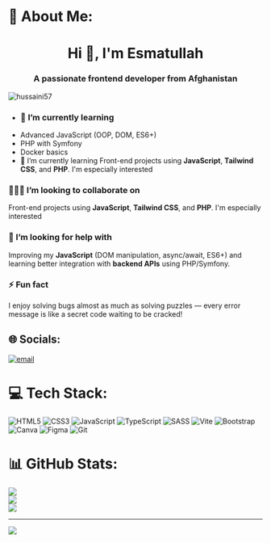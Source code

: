 # 💫 About Me:
<h1 align="center">Hi 👋, I'm Esmatullah</h1>
<h3 align="center">A passionate frontend developer from Afghanistan</h3>

<p align="left"> <img src="https://komarev.com/ghpvc/?username=hussaini57&label=Profile%20views&color=0e75b6&style=flat" alt="hussaini57" /> </p>

- ### 🌱 I’m currently learning  
- Advanced JavaScript (OOP, DOM, ES6+)
- PHP with Symfony  
- Docker basics 
- 🌱 I’m currently learning 
Front-end projects using **JavaScript**, **Tailwind CSS**, and **PHP**. I'm especially interested
### 🧑‍🤝‍🧑 I’m looking to collaborate on  
Front-end projects using **JavaScript**, **Tailwind CSS**, and **PHP**. I'm especially interested
### 🤝 I’m looking for help with  
Improving my **JavaScript** (DOM manipulation, async/await, ES6+) and learning better integration with **backend APIs** using PHP/Symfony.
### ⚡ Fun fact  
I enjoy solving bugs almost as much as solving puzzles — every error message is like a secret code waiting to be cracked!
## 🌐 Socials:
[![email](https://img.shields.io/badge/Email-D14836?logo=gmail&logoColor=white)](mailto:e.ehsas2024@gmail.com) 

# 💻 Tech Stack:
![HTML5](https://img.shields.io/badge/html5-%23E34F26.svg?style=for-the-badge&logo=html5&logoColor=white) ![CSS3](https://img.shields.io/badge/css3-%231572B6.svg?style=for-the-badge&logo=css3&logoColor=white) ![JavaScript](https://img.shields.io/badge/javascript-%23323330.svg?style=for-the-badge&logo=javascript&logoColor=%23F7DF1E) ![TypeScript](https://img.shields.io/badge/typescript-%23007ACC.svg?style=for-the-badge&logo=typescript&logoColor=white) ![SASS](https://img.shields.io/badge/SASS-hotpink.svg?style=for-the-badge&logo=SASS&logoColor=white) ![Vite](https://img.shields.io/badge/vite-%23646CFF.svg?style=for-the-badge&logo=vite&logoColor=white) ![Bootstrap](https://img.shields.io/badge/bootstrap-%238511FA.svg?style=for-the-badge&logo=bootstrap&logoColor=white) ![Canva](https://img.shields.io/badge/Canva-%2300C4CC.svg?style=for-the-badge&logo=Canva&logoColor=white) ![Figma](https://img.shields.io/badge/figma-%23F24E1E.svg?style=for-the-badge&logo=figma&logoColor=white) ![Git](https://img.shields.io/badge/git-%23F05033.svg?style=for-the-badge&logo=git&logoColor=white)
# 📊 GitHub Stats:
![](https://github-readme-stats.vercel.app/api?username=Hussaini57&theme=dark&hide_border=true&include_all_commits=true&count_private=false)<br/>
![](https://nirzak-streak-stats.vercel.app/?user=Hussaini57&theme=dark&hide_border=true)<br/>
![](https://github-readme-stats.vercel.app/api/top-langs/?username=Hussaini57&theme=dark&hide_border=true&include_all_commits=true&count_private=false&layout=compact)

---
[![](https://visitcount.itsvg.in/api?id=Hussaini57&icon=0&color=0)](https://visitcount.itsvg.in)

<!-- Proudly created with GPRM ( https://gprm.itsvg.in ) -->
